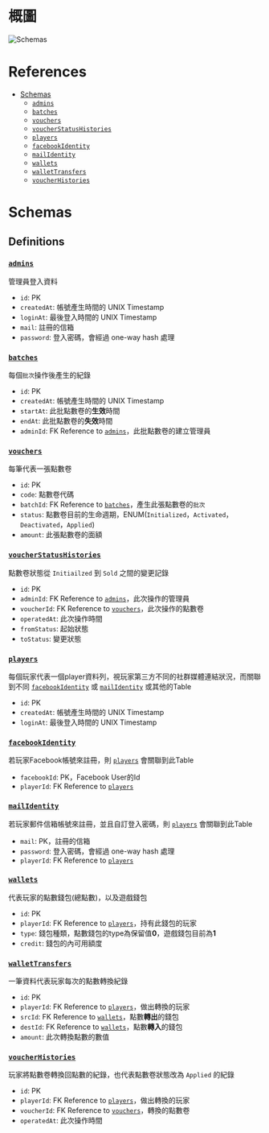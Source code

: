 
# 概圖
![Schemas](https://photouploads.com/images/6c36bb.png)

# References
- [Schemas](#schemas)
  - [`admins`](#admins)
  - [`batches`](#batches)
  - [`vouchers`](#vouchers)
  - [`voucherStatusHistories`](#voucherstatushistories)
  - [`players`](#players)
  - [`facebookIdentity`](#facebookidentity)
  - [`mailIdentity`](#mailidentity)
  - [`wallets`](#wallets)
  - [`walletTransfers`](#wallettransfers)
  - [`voucherHistories`](#voucherhistories)

# Schemas

## Definitions

### [`admins`](#admins)
管理員登入資料
- `id`: PK
- `createdAt`: 帳號產生時間的 UNIX Timestamp
- `loginAt`: 最後登入時間的 UNIX Timestamp
- `mail`: 註冊的信箱
- `password`: 登入密碼，會經過 one-way hash 處理

### [`batches`](#batches)
每個`批次`操作後產生的紀錄
- `id`: PK
- `createdAt`: 帳號產生時間的 UNIX Timestamp
- `startAt`: 此批點數卷的**生效**時間
- `endAt`: 此批點數卷的**失效**時間
- `adminId`: FK Reference to [`admins`](#admins)，此批點數卷的建立管理員

### [`vouchers`](#vouchers)
每筆代表一張點數卷
- `id`: PK
- `code`: 點數卷代碼
- `batchId`: FK Reference to [`batches`](#batches)，產生此張點數卷的`批次`
- `status`: 點數卷目前的生命週期，ENUM(`Initialized`，`Activated`，`Deactivated`，`Applied`)
- `amount`: 此張點數卷的面額

### [`voucherStatusHistories`](#voucherstatushistories)
點數卷狀態從 `Initiailzed` 到 `Sold` 之間的變更記錄
- `id`: PK
- `adminId`: FK Reference to [`admins`](#admins)，此次操作的管理員
- `voucherId`: FK Reference to [`vouchers`](#vouchers)，此次操作的點數卷
- `operatedAt`: 此次操作時間
- `fromStatus`: 起始狀態
- `toStatus`: 變更狀態

### [`players`](#players)
每個玩家代表一個player資料列，視玩家第三方不同的社群媒體連結狀況，而關聯到不同 [`facebookIdentity`](#facebookidentity) 或 [`mailIdentity`](#mailidentity) 或其他的Table
- `id`: PK
- `createdAt`: 帳號產生時間的 UNIX Timestamp
- `loginAt`: 最後登入時間的 UNIX Timestamp

### [`facebookIdentity`](#facebookidentity)
若玩家Facebook帳號來註冊，則 [`players`](#players) 會關聯到此Table
- `facebookId`: PK，Facebook User的Id
- `playerId`: FK Reference to [`players`](#players)

### [`mailIdentity`](#mailidentity)
若玩家郵件信箱帳號來註冊，並且自訂登入密碼，則 [`players`](#players) 會關聯到此Table
- `mail`: PK，註冊的信箱
- `password`: 登入密碼，會經過 one-way hash 處理
- `playerId`: FK Reference to [`players`](#players)

### [`wallets`](#wallets)
代表玩家的點數錢包(總點數)，以及遊戲錢包
- `id`: PK
- `playerId`: FK Reference to [`players`](#players)，持有此錢包的玩家
- `type`: 錢包種類，點數錢包的type為保留值**0**，遊戲錢包目前為**1**
- `credit`: 錢包的內可用額度

### [`walletTransfers`](#wallettransfers)
一筆資料代表玩家每次的點數轉換紀錄
- `id`: PK
- `playerId`: FK Reference to [`players`](#players)，做出轉換的玩家
- `srcId`: FK Reference to [`wallets`](#wallets)，點數**轉出**的錢包
- `destId`: FK Reference to [`wallets`](#wallets)，點數**轉入**的錢包
- `amount`: 此次轉換點數的數值

### [`voucherHistories`](#voucherhistories)
玩家將點數卷轉換回點數的紀錄，也代表點數卷狀態改為 `Applied` 的紀錄
- `id`: PK
- `playerId`: FK Reference to [`players`](#players)，做出轉換的玩家
- `voucherId`: FK Reference to [`vouchers`](#vouchers)，轉換的點數卷
- `operatedAt`: 此次操作時間
